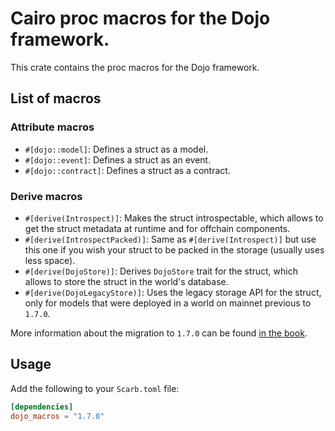 # Cairo proc macros for the Dojo framework.

This crate contains the proc macros for the Dojo framework.

## List of macros

### Attribute macros
- `#[dojo::model]`: Defines a struct as a model.
- `#[dojo::event]`: Defines a struct as an event.
- `#[dojo::contract]`: Defines a struct as a contract.

### Derive macros
- `#[derive(Introspect)]`: Makes the struct introspectable, which allows to get the struct metadata at runtime and for offchain components.
- `#[derive(IntrospectPacked)]`: Same as `#[derive(Introspect)]` but use this one if you wish your struct to be packed in the storage (usually uses less space).
- `#[derive(DojoStore)]`: Derives `DojoStore` trait for the struct, which allows to store the struct in the world's database.
- `#[derive(DojoLegacyStore)]`: Uses the legacy storage API for the struct, only for models that were deployed in a world on mainnet previous to `1.7.0`.

More information about the migration to `1.7.0` can be found [in the book](https://book.dojoengine.org/framework/upgrading/dojo-1-7).

## Usage

Add the following to your `Scarb.toml` file:

```toml
[dependencies]
dojo_macros = "1.7.0"
```
